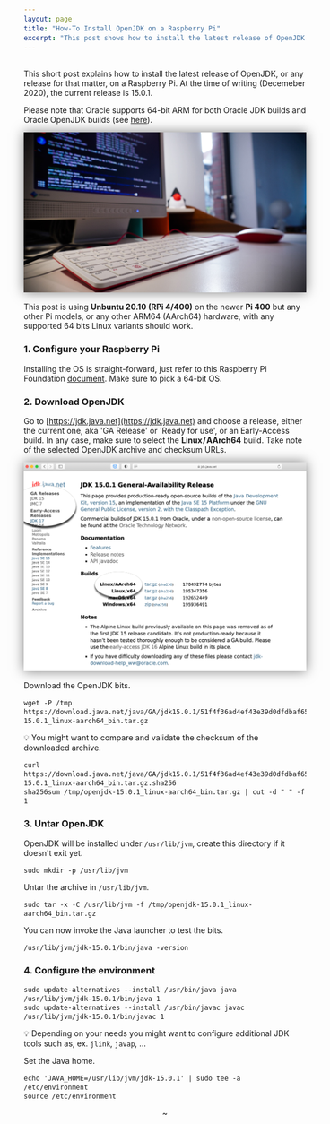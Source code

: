 ```yaml
---
layout: page
title: "How-To Install OpenJDK on a Raspberry Pi"
excerpt: "This post shows how to install the latest release of OpenJDK on a Raspberry Pi…"
---
```


<br>
This short post explains how to install the latest release of OpenJDK, or any release for that matter, on a Raspberry Pi.
At the time of writing (Decemeber 2020), the current release is 15.0.1.

Please note that Oracle supports 64-bit ARM for both Oracle JDK builds and Oracle OpenJDK builds (see [here](https://blogs.oracle.com/java-platform-group/update-on-64-bit-arm-support-for-oracle-openjdk-and-oracle-jdk)). 

<p align="center">
	<img alt="book cover" src="/images/blog/PiPic-small.jpg" style="box-shadow: 0px 0px 20px 0px rgba(0,0,0,0.5);"/>
</p>


This post is using **Unbuntu 20.10 (RPi 4/400)** on the newer **Pi 400** but any other Pi models, or any other ARM64 (AArch64) hardware, with any supported 64 bits Linux variants should work. 

<h3>1. Configure your Raspberry Pi</h3>


Installing the OS is straight-forward, just refer to this Raspberry Pi Foundation [document](https://www.raspberrypi.org/software/). Make sure to pick a 64-bit OS.


<h3>2. Download OpenJDK</h3>


Go to [https://jdk.java.net](https://jdk.java.net) and choose a release, either the current one, aka 'GA Release' or 'Ready for use', or an Early-Access build. In any case, make sure to select the **Linux / AArch64**	build. Take note of the selected OpenJDK archive and checksum URLs.

<p align="center">
	<a href="https://jdk.java.net/15/"><img alt="OpenJDK" src="/images/blog/HowTo1.png" style="box-shadow: 0px 0px 20px 0px rgba(0,0,0,0.5);"/></a>
</p>


Download the OpenJDK bits.

```
wget -P /tmp https://download.java.net/java/GA/jdk15.0.1/51f4f36ad4ef43e39d0dfdbaf6549e32/9/GPL/openjdk-15.0.1_linux-aarch64_bin.tar.gz
```

💡 You might want to compare and validate the checksum of the downloaded archive. 

```
curl https://download.java.net/java/GA/jdk15.0.1/51f4f36ad4ef43e39d0dfdbaf6549e32/9/GPL/openjdk-15.0.1_linux-aarch64_bin.tar.gz.sha256
sha256sum /tmp/openjdk-15.0.1_linux-aarch64_bin.tar.gz | cut -d " " -f 1
```

<h3>3. Untar OpenJDK</h3>

OpenJDK will be installed under `/usr/lib/jvm`, create this directory if it doesn't exit yet.

```
sudo mkdir -p /usr/lib/jvm
```

Untar the archive in `/usr/lib/jvm`.

```
sudo tar -x -C /usr/lib/jvm -f /tmp/openjdk-15.0.1_linux-aarch64_bin.tar.gz
```

You can now invoke the Java launcher to test the bits.

```
/usr/lib/jvm/jdk-15.0.1/bin/java -version
```

<h3>4. Configure the environment</h3>

```
sudo update-alternatives --install /usr/bin/java java /usr/lib/jvm/jdk-15.0.1/bin/java 1
sudo update-alternatives --install /usr/bin/javac javac /usr/lib/jvm/jdk-15.0.1/bin/javac 1
```
💡 Depending on your needs you might want to configure additional JDK tools such as, ex. `jlink`, `javap`, …

Set the Java home.

```
echo 'JAVA_HOME=/usr/lib/jvm/jdk-15.0.1' | sudo tee -a /etc/environment
source /etc/environment
```

<center>~</center>
